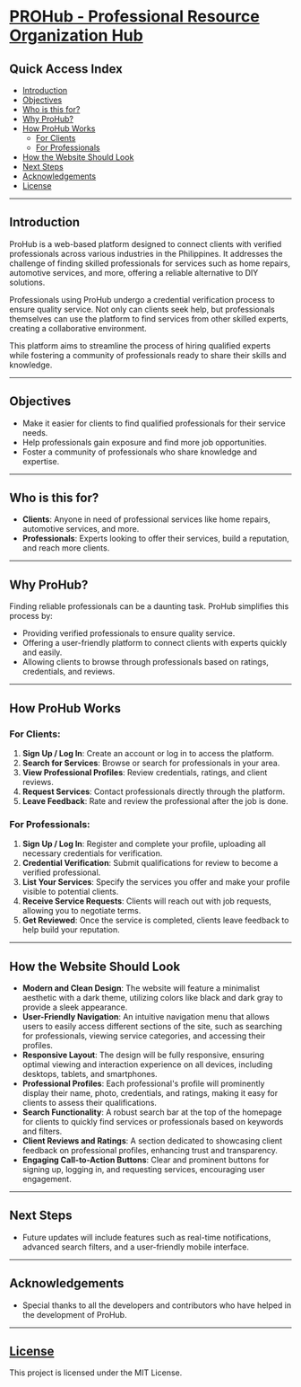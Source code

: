 # [PROHub - Professional Resource Organization Hub](https://kashiwagiren.github.io/PROHub/)

## Quick Access Index

- [Introduction](#introduction)
- [Objectives](#objectives)
- [Who is this for?](#who-is-this-for)
- [Why ProHub?](#why-prohub)
- [How ProHub Works](#how-prohub-works)
  - [For Clients](#for-clients)
  - [For Professionals](#for-professionals)
- [How the Website Should Look](#how-the-website-should-look)
- [Next Steps](#next-steps)
- [Acknowledgements](#acknowledgements)
- [License](#license)

---

## Introduction

ProHub is a web-based platform designed to connect clients with verified professionals across various industries in the Philippines. It addresses the challenge of finding skilled professionals for services such as home repairs, automotive services, and more, offering a reliable alternative to DIY solutions.

Professionals using ProHub undergo a credential verification process to ensure quality service. Not only can clients seek help, but professionals themselves can use the platform to find services from other skilled experts, creating a collaborative environment.

This platform aims to streamline the process of hiring qualified experts while fostering a community of professionals ready to share their skills and knowledge.

---

## Objectives

- Make it easier for clients to find qualified professionals for their service needs.
- Help professionals gain exposure and find more job opportunities.
- Foster a community of professionals who share knowledge and expertise.

---

## Who is this for?

- **Clients**: Anyone in need of professional services like home repairs, automotive services, and more.
- **Professionals**: Experts looking to offer their services, build a reputation, and reach more clients.

---

## Why ProHub?

Finding reliable professionals can be a daunting task. ProHub simplifies this process by:

- Providing verified professionals to ensure quality service.
- Offering a user-friendly platform to connect clients with experts quickly and easily.
- Allowing clients to browse through professionals based on ratings, credentials, and reviews.

---

## How ProHub Works

### For Clients:

1. **Sign Up / Log In**: Create an account or log in to access the platform.
2. **Search for Services**: Browse or search for professionals in your area.
3. **View Professional Profiles**: Review credentials, ratings, and client reviews.
4. **Request Services**: Contact professionals directly through the platform.
5. **Leave Feedback**: Rate and review the professional after the job is done.

### For Professionals:

1. **Sign Up / Log In**: Register and complete your profile, uploading all necessary credentials for verification.
2. **Credential Verification**: Submit qualifications for review to become a verified professional.
3. **List Your Services**: Specify the services you offer and make your profile visible to potential clients.
4. **Receive Service Requests**: Clients will reach out with job requests, allowing you to negotiate terms.
5. **Get Reviewed**: Once the service is completed, clients leave feedback to help build your reputation.

---

## How the Website Should Look

- **Modern and Clean Design**: The website will feature a minimalist aesthetic with a dark theme, utilizing colors like black and dark gray to provide a sleek appearance.
- **User-Friendly Navigation**: An intuitive navigation menu that allows users to easily access different sections of the site, such as searching for professionals, viewing service categories, and accessing their profiles.
- **Responsive Layout**: The design will be fully responsive, ensuring optimal viewing and interaction experience on all devices, including desktops, tablets, and smartphones.
- **Professional Profiles**: Each professional's profile will prominently display their name, photo, credentials, and ratings, making it easy for clients to assess their qualifications.
- **Search Functionality**: A robust search bar at the top of the homepage for clients to quickly find services or professionals based on keywords and filters.
- **Client Reviews and Ratings**: A section dedicated to showcasing client feedback on professional profiles, enhancing trust and transparency.
- **Engaging Call-to-Action Buttons**: Clear and prominent buttons for signing up, logging in, and requesting services, encouraging user engagement.

---

## Next Steps

- Future updates will include features such as real-time notifications, advanced search filters, and a user-friendly mobile interface.

---

## Acknowledgements

- Special thanks to all the developers and contributors who have helped in the development of ProHub.

---

## [License](LICENSE)

This project is licensed under the MIT License.
